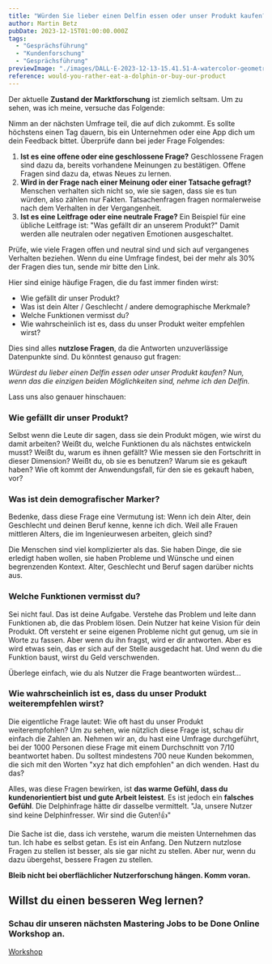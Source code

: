 ```yaml
---
title: "Würden Sie lieber einen Delfin essen oder unser Produkt kaufen?"
author: Martin Betz
pubDate: 2023-12-15T01:00:00.000Z
tags:
  - "Gesprächsführung"
  - "Kundenforschung"
  - "Gesprächsführung"
previewImage: "./images/DALL·E-2023-12-13-15.41.51-A-watercolor-geometric-style-illustration-depicting-a-small-dolphin-figurine-on-a-plate-in-a-restaurant-setting.-The-dolphin-should-be-portrayed-as-a-.png"
reference: would-you-rather-eat-a-dolphin-or-buy-our-product
---
```


Der aktuelle **Zustand der Marktforschung** ist ziemlich seltsam. Um zu sehen, was ich meine, versuche das Folgende:

Nimm an der nächsten Umfrage teil, die auf dich zukommt. Es sollte höchstens einen Tag dauern, bis ein Unternehmen oder eine App dich um dein Feedback bittet. Überprüfe dann bei jeder Frage Folgendes:

1. **Ist es eine offene oder eine geschlossene Frage?** Geschlossene Fragen sind dazu da, bereits vorhandene Meinungen zu bestätigen. Offene Fragen sind dazu da, etwas Neues zu lernen.
2. **Wird in der Frage nach einer Meinung oder einer Tatsache gefragt?** Menschen verhalten sich nicht so, wie sie sagen, dass sie es tun würden, also zählen nur Fakten. Tatsachenfragen fragen normalerweise nach dem Verhalten in der Vergangenheit.
3. **Ist es eine Leitfrage oder eine neutrale Frage?** Ein Beispiel für eine übliche Leitfrage ist: "Was gefällt dir an unserem Produkt?" Damit werden alle neutralen oder negativen Emotionen ausgeschaltet.

Prüfe, wie viele Fragen offen und neutral sind und sich auf vergangenes Verhalten beziehen. Wenn du eine Umfrage findest, bei der mehr als 30% der Fragen dies tun, sende mir bitte den Link.

Hier sind einige häufige Fragen, die du fast immer finden wirst:

- Wie gefällt dir unser Produkt?
- Was ist dein Alter / Geschlecht / andere demographische Merkmale?
- Welche Funktionen vermisst du?
- Wie wahrscheinlich ist es, dass du unser Produkt weiter empfehlen wirst?

Dies sind alles **nutzlose Fragen**, da die Antworten unzuverlässige Datenpunkte sind. Du könntest genauso gut fragen:

_Würdest du lieber einen Delfin essen oder unser Produkt kaufen? Nun, wenn das die einzigen beiden Möglichkeiten sind, nehme ich den Delfin._

Lass uns also genauer hinschauen:

### Wie gefällt dir unser Produkt?

Selbst wenn die Leute dir sagen, dass sie dein Produkt mögen, wie wirst du damit arbeiten? Weißt du, welche Funktionen du als nächstes entwickeln musst? Weißt du, warum es ihnen gefällt? Wie messen sie den Fortschritt in dieser Dimension? Weißt du, ob sie es benutzen? Warum sie es gekauft haben? Wie oft kommt der Anwendungsfall, für den sie es gekauft haben, vor?

### Was ist dein demografischer Marker?

Bedenke, dass diese Frage eine Vermutung ist: Wenn ich dein Alter, dein Geschlecht und deinen Beruf kenne, kenne ich dich. Weil alle Frauen mittleren Alters, die im Ingenieurwesen arbeiten, gleich sind?

Die Menschen sind viel komplizierter als das. Sie haben Dinge, die sie erledigt haben wollen, sie haben Probleme und Wünsche und einen begrenzenden Kontext. Alter, Geschlecht und Beruf sagen darüber nichts aus.

### Welche Funktionen vermisst du?

Sei nicht faul. Das ist deine Aufgabe. Verstehe das Problem und leite dann Funktionen ab, die das Problem lösen. Dein Nutzer hat keine Vision für dein Produkt. Oft versteht er seine eigenen Probleme nicht gut genug, um sie in Worte zu fassen. Aber wenn du ihn fragst, wird er dir antworten. Aber es wird etwas sein, das er sich auf der Stelle ausgedacht hat. Und wenn du die Funktion baust, wirst du Geld verschwenden.

Überlege einfach, wie du als Nutzer die Frage beantworten würdest...

### Wie wahrscheinlich ist es, dass du unser Produkt weiterempfehlen wirst?

Die eigentliche Frage lautet: Wie oft hast du unser Produkt weiterempfohlen? Um zu sehen, wie nützlich diese Frage ist, schau dir einfach die Zahlen an. Nehmen wir an, du hast eine Umfrage durchgeführt, bei der 1000 Personen diese Frage mit einem Durchschnitt von 7/10 beantwortet haben. Du solltest mindestens 700 neue Kunden bekommen, die sich mit den Worten "xyz hat dich empfohlen" an dich wenden. Hast du das?

Alles, was diese Fragen bewirken, ist **das warme Gefühl, dass du kundenorientiert bist und gute Arbeit leistest**. Es ist jedoch ein **falsches Gefühl**. Die Delphinfrage hätte dir dasselbe vermittelt. "Ja, unsere Nutzer sind keine Delphinfresser. Wir sind die Guten!👍"

Die Sache ist die, dass ich verstehe, warum die meisten Unternehmen das tun. Ich habe es selbst getan. Es ist ein Anfang. Den Nutzern nutzlose Fragen zu stellen ist besser, als sie gar nicht zu stellen. Aber nur, wenn du dazu übergehst, bessere Fragen zu stellen.

**Bleib nicht bei oberflächlicher Nutzerforschung hängen. Komm voran.**

## Willst du einen besseren Weg lernen?

### Schau dir unseren nächsten Mastering Jobs to be Done Online Workshop an.

[Workshop](/leistungen/mastering-jobs-to-be-done-online-workshop/)
